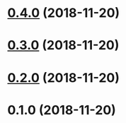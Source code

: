 # [0.4.0](https://github.com/ProductOfAmerica/ipn-pal/compare/v0.3.0...v0.4.0) (2018-11-20)



# [0.3.0](https://github.com/ProductOfAmerica/ipn-pal/compare/v0.2.0...v0.3.0) (2018-11-20)



# [0.2.0](https://github.com/ProductOfAmerica/ipn-pal/compare/v0.1.0...v0.2.0) (2018-11-20)



# 0.1.0 (2018-11-20)




